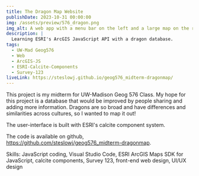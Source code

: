 ```yaml
---
title: The Dragon Map Website
publishDate: 2023-10-31 00:00:00
img: /assets/preview/576_dragon.png
img_alt: A web app with a menu bar on the left and a large map on the right showing icons of dragons and lizards.
description: |
  Learning ESRI's ArcGIS JavaScript API with a dragon database.
tags:
  - UW-Mad Geog576
  - Web
  - ArcGIS-JS
  - ESRI-Calcite-Components
  - Survey-123
liveLink: https://steslowj.github.io/geog576_midterm-dragonmap/
---
```


This project is my midterm for UW-Madison Geog 576 Class. My hope for this project is a database that would be improved by people sharing and adding more information. Dragons are so broad and have differences and similarities across cultures, so I wanted to map it out!

The user-interface is built with ESRI's calcite component system.

The code is available on github, <a href="https://github.com/steslowj/geog576_midterm-dragonmap" target="_blank">https://github.com/steslowj/geog576_midterm-dragonmap</a>.

Skills: JavaScript coding, Visual Studio Code, ESRI ArcGIS Maps SDK for JavaScript, calcite components, Survey 123, front-end web design, UI/UX design